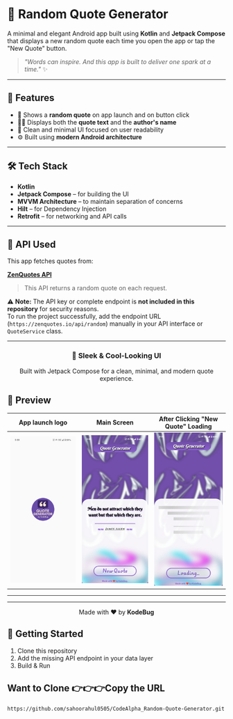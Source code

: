 # 🧠 Random Quote Generator

A minimal and elegant Android app built using **Kotlin** and **Jetpack Compose** that displays a new random quote each time you open the app or tap the "New Quote" button.

> _"Words can inspire. And this app is built to deliver one spark at a time."_ ✨

---

## 📱 Features

- 🔁 Shows a **random quote** on app launch and on button click
- 🧑‍🏫 Displays both the **quote text** and the **author's name**
- 🧼 Clean and minimal UI focused on user readability
- ⚙️ Built using **modern Android architecture**

---

## 🛠️ Tech Stack

- **Kotlin**
- **Jetpack Compose** – for building the UI
- **MVVM Architecture** – to maintain separation of concerns
- **Hilt** – for Dependency Injection
- **Retrofit** – for networking and API calls

---

## 🔗 API Used

This app fetches quotes from:

**[ZenQuotes API](https://zenquotes.io/api/random)**  
> This API returns a random quote on each request.

⚠️ **Note:** The API key or complete endpoint is **not included in this repository** for security reasons.  
To run the project successfully, add the endpoint URL (`https://zenquotes.io/api/random`) manually in your API interface or `QuoteService` class.

---

<h3 align="center">🎨 Sleek & Cool-Looking UI</h3>
<p align="center">Built with Jetpack Compose for a clean, minimal, and modern quote experience.</p>


## 📸 Preview
|App launch logo           | Main Screen              | After Clicking "New Quote" Loading| 
|--------------------------|--------------------------|-----------------------------------|
| ![App Launch](assets/random_quote_generator_logoscreen.png) | ![New Quote](assets/random_quote_generator_mainscreen.png) | ![Loading](assets/random_quote_generator_loading_quotes.png) |
---

<hr/>

<p align="center">
  Made with ❤️ by <b>KodeBug</b> 
</p>

## 🚀 Getting Started

1. Clone this repository
2. Add the missing API endpoint in your data layer
3. Build & Run

## Want to Clone 👉👉👉Copy the URL

```bash
https://github.com/sahoorahul0505/CodeAlpha_Random-Quote-Generator.git
